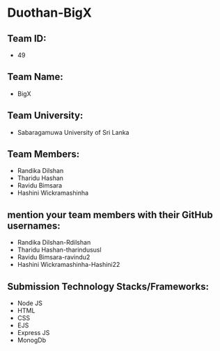 # Duothan-BigX


## Team ID:

 - 49

 ## Team Name:

 - BigX


 ## Team University:

 - Sabaragamuwa University of Sri Lanka
  ## Team Members:

 - Randika Dilshan
 - Tharidu Hashan
 - Ravidu Bimsara
 - Hashini Wickramashinha
  ## mention your team members with their GitHub usernames:

 - Randika Dilshan-Rdilshan
 - Tharidu Hashan-tharindususl
 - Ravidu Bimsara-ravindu2
 - Hashini Wickramashinha-Hashini22

 ## Submission Technology Stacks/Frameworks:

 - Node JS
 - HTML
 - CSS
 - EJS
 - Express JS
 - MonogDb
